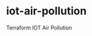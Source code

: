 # iot-air-pollution
Terraform IOT Air Pollution


<!-- Security scan triggered at 2025-09-02 01:33:47 -->

<!-- Security scan triggered at 2025-09-02 15:51:58 -->